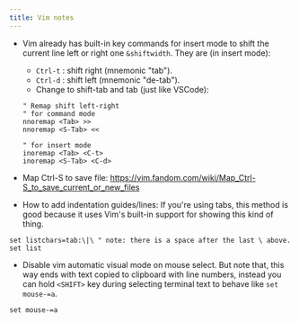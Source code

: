 ```yaml
---
title: Vim notes
---
```


- Vim already has built-in key commands for insert mode to shift the current line left or right one `&shiftwidth`. They are (in insert mode):
    - `Ctrl-t` : shift right (mnemonic "tab").
    - `Ctrl-d` : shift left (mnemonic "de-tab").
    - Change to shift-tab and tab (just like VSCode):

    ```vim
    " Remap shift left-right
    " for command mode
    nnoremap <Tab> >>
    nnoremap <S-Tab> <<

    " for insert mode
    inoremap <Tab> <C-t>
    inoremap <S-Tab> <C-d>
    ```
    
- Map Ctrl-S to save file: <https://vim.fandom.com/wiki/Map_Ctrl-S_to_save_current_or_new_files>
- How to add indentation guides/lines: If you're using tabs, this method is good because it uses Vim's built-in support for showing this kind of thing.

```vim
set listchars=tab:\|\ " note: there is a space after the last \ above.
set list
```

- Disable vim automatic visual mode on mouse select. But note that, this way ends with text copied to clipboard with line numbers, instead you can hold `<SHIFT>` key during selecting terminal text to behave like `set mouse-=a`.

```vim
set mouse-=a
```
